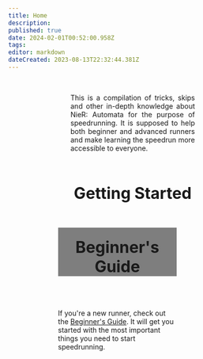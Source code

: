 ```yaml
---
title: Home
description: 
published: true
date: 2024-02-01T00:52:00.958Z
tags: 
editor: markdown
dateCreated: 2023-08-13T22:32:44.381Z
---
```


<!--<p style="text-align:center;
          font-size:2rem;
          font-weight:bold;">Welcome to the NieR: Automata Speedrun Wiki</p>-->
<br>
<p style="text-align:justify; width:50%; margin-left:25%;">This is a compilation of tricks, skips and other in-depth knowledge about NieR: Automata for the purpose of speedrunning. It is supposed to help both beginner and advanced runners and make learning the speedrun more accessible to everyone.</p>
<br>
<p style="text-align:center; font-size:2rem; font-weight:bold;">Getting Started</p>

<div style="width:240px; margin-left:20%; margin-top:50px;">
  <a href="/intro/beginner-guide" style="text-decoration: none;">
    <div style="background-image:url(/assets/home/beginner-thumbnail.jpg);
                height:150px;
                background-size: contain;
                text-align:center;">
      <div style="padding-top:20px;
                  font-size:2rem;
                  font-weight:bold;
                  background-color:rgba(0, 0, 0, 0.5);">Beginner's Guide</div>
    </div>
  </a>
  <p style="text-align:left;">If you're a new runner, check out the <a href="/intro/beginner-guide">Beginner's Guide</a>. It will get you started with the most important things you need to start speedrunning.</p>
</div>
